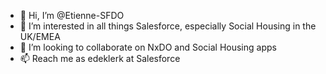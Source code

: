 - 👋 Hi, I’m @Etienne-SFDO
- 👀 I’m interested in all things Salesforce, especially Social Housing in the UK/EMEA 
- 💞️ I’m looking to collaborate on NxDO and Social Housing apps
- 📫 Reach me as edeklerk at Salesforce

<!---
Etienne-SFDO/Etienne-SFDO is a ✨ special ✨ repository because its `README.md` (this file) appears on your GitHub profile.
You can click the Preview link to take a look at your changes.
--->
